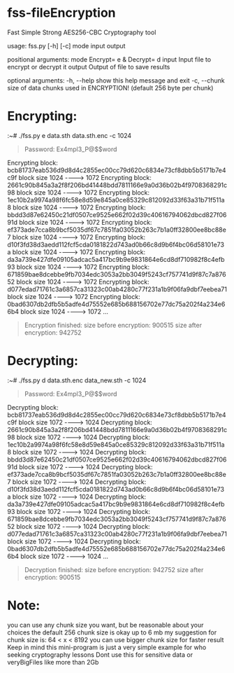 # fss-fileEncryption
Fast Simple Strong AES256-CBC Cryptography tool

usage: fss.py [-h] [-c] mode input output

positional arguments:
  mode             Encrypt= e & Decrypt= d
  input            Input file to encrypt or decrypt it
  output           Output of file to save results

optional arguments:
  -h, --help       show this help message and exit
  -c, --chunk  size of data chunks used in ENCRYPTION! (default 256 byte
                   per chunk)


# Encrypting:
:~# ./fss.py e data.sth data.sth.enc -c 1024
> Password: Ex4mpl3_P@$$word
>
Encrypting block: bcb81737eab536d9d8d4c2855ec00cc79d620c6834e73cf8dbb5b5171b7e4c9f  block size 1024 ----> 1072
Encrypting block: 2661c90b845a3a2f8f206bd41448bdd7811166e9a0d36b02b4f9708368291c98  block size 1024 ----> 1072
Encrypting block: 1ec10b2a9974a98f6fc58e8d59e845a0ce85329c812092d33f63a31b71f511a8  block size 1024 ----> 1072
Encrypting block: bbdd3d87e62450c21df0507ce9525e662f02d39c40616794062dbcd827f0691d  block size 1024 ----> 1072
Encrypting block: ef373ade7cca8b9bcf5035df67c7851fa03052b263c7b1a0ff32800ee8bc88e7  block size 1024 ----> 1072
Encrypting block: d10f3fd38d3aedd112fcf5cda0181822d743ad0b66c8d9b6f4bc06d58101e73a  block size 1024 ----> 1072
Encrypting block: da3a739e427dfe09105adcac5a417bc9b9e9831864e6cd8df710982f8c4efb93  block size 1024 ----> 1072
Encrypting block: 671859bae8dcebbe9fb7034edc3053a2bb3049f5243cf757741d9f87c7a87652  block size 1024 ----> 1072
Encrypting block: d077edad71761c3a6857ca31323c00ab4280c77f231a1b9f06fa9dbf7eebea71  block size 1024 ----> 1072
Encrypting block: 0bad6307db2dfb5b5adfe4d75552e685b688156702e77dc75a202f4a234e66b4  block size 1024 ----> 1072
...

> Encryption finished:
> size before encryption: 900515
> size after encryption: 942752

# Decrypting:
:~# ./fss.py d data.sth.enc data_new.sth -c 1024
> Password: Ex4mpl3_P@$$word
>
Decrypting block: bcb81737eab536d9d8d4c2855ec00cc79d620c6834e73cf8dbb5b5171b7e4c9f  block size 1072 ----> 1024
Decrypting block: 2661c90b845a3a2f8f206bd41448bdd7811166e9a0d36b02b4f9708368291c98  block size 1072 ----> 1024
Decrypting block: 1ec10b2a9974a98f6fc58e8d59e845a0ce85329c812092d33f63a31b71f511a8  block size 1072 ----> 1024
Decrypting block: bbdd3d87e62450c21df0507ce9525e662f02d39c40616794062dbcd827f0691d  block size 1072 ----> 1024
Decrypting block: ef373ade7cca8b9bcf5035df67c7851fa03052b263c7b1a0ff32800ee8bc88e7  block size 1072 ----> 1024
Decrypting block: d10f3fd38d3aedd112fcf5cda0181822d743ad0b66c8d9b6f4bc06d58101e73a  block size 1072 ----> 1024
Decrypting block: da3a739e427dfe09105adcac5a417bc9b9e9831864e6cd8df710982f8c4efb93  block size 1072 ----> 1024
Decrypting block: 671859bae8dcebbe9fb7034edc3053a2bb3049f5243cf757741d9f87c7a87652  block size 1072 ----> 1024
Decrypting block: d077edad71761c3a6857ca31323c00ab4280c77f231a1b9f06fa9dbf7eebea71  block size 1072 ----> 1024
Decrypting block: 0bad6307db2dfb5b5adfe4d75552e685b688156702e77dc75a202f4a234e66b4  block size 1072 ----> 1024
...

> Decryption finished:
> size before encryption: 942752
> size after encryption: 900515

# Note:

you can use any chunk size you want, but be reasonable about your choices
the default 256 chunk size is okay up to 6 mb
my suggestion for chunk size is:  64 < x < 8192
you can use bigger chunk size for faster result
Keep in mind this mini-program is just a very simple example for who seeking cryptography lessons
Dont use this for sensitive data or veryBigFiles like more than 2Gb

